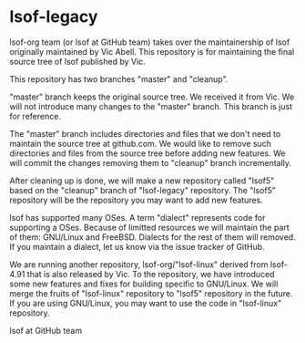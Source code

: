 # lsof-legacy
lsof-org team (or lsof at GitHub team) takes over the maintainership
of lsof originally maintained by Vic Abell. This repository is for
maintaining the final source tree of lsof published by Vic.

This repository has two branches "master" and "cleanup".

"master" branch keeps the original source tree. We received it from
Vic. We will not introduce many changes to the "master" branch.  This
branch is just for reference.

The "master" branch includes directories and files that we don't need
to maintain the source tree at github.com. We would like to remove
such directories and files from the source tree before adding new
features. We will commit the changes removing them to "cleanup" branch
incrementally.

After cleaning up is done, we will make a new repository called "lsof5"
based on the "cleanup" branch of "lsof-legacy" repository. The "lsof5"
repository will be the repository you may want to add new features.

lsof has supported many OSes. A term "dialect" represents code for
supporting a OSes. Because of limitted resources we will maintain the
part of them: GNU/Linux and FreeBSD. Dialects for the rest of them
will removed. If you maintain a dialect, let us know via the issue
tracker of GitHub.

We are running another repository, lsof-org/"lsof-linux" derived from
lsof-4.91 that is also released by Vic. To the repository, we have
introduced some new features and fixes for building specific to
GNU/Linux. We will merge the fruits of "lsof-linux" repository to
"lsof5" repository in the future. If you are using GNU/Linux, you may
want to use the code in "lsof-linux" repository.

lsof at GitHub team

